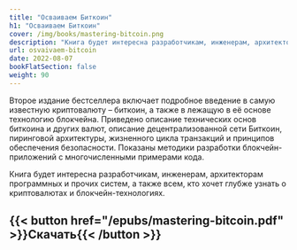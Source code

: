 ```yaml
---
title: "Осваиваем Биткоин"
h1: "Осваиваем Биткоин"
cover: /img/books/mastering-bitcoin.png
description: "Книга будет интересна разработчикам, инженерам, архитекторам программных и прочих систем, а также всем, кто хочет глубже узнать о криптовалютах и блокчейн-технологиях."
url: osvaivaem-bitcoin
date: 2022-08-07
bookFlatSection: false
weight: 90
---
```


Второе издание бестселлера включает подробное введение в самую известную криптовалюту – биткоин, а также в лежащую в её основе технологию блокчейна. Приведено описание технических основ биткоина и других валют, описание децентрализованной сети Биткоин, пиринговой архитектуры, жизненного цикла транзакций и принципов обеспечения безопасности. Показаны методики разработки блокчейн-приложений с многочисленными примерами кода.

Книга будет интересна разработчикам, инженерам, архитекторам программных и прочих систем, а также всем, кто хочет глубже узнать о криптовалютах и блокчейн-технологиях.

{{< button href="/epubs/mastering-bitcoin.pdf" >}}Скачать{{< /button >}}
--- 